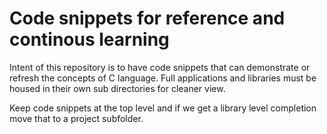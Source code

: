 # Code snippets for reference and continous learning
Intent of this repository is to have code snippets that can demonstrate or refresh the concepts of C language. Full applications and libraries must be housed in their own sub directories for cleaner view.

Keep code snippets at the top level and if we get a library level completion move that to a project subfolder.
